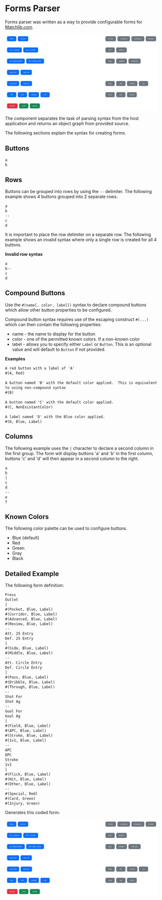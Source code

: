 # Forms Parser

Forms parser was written as a way to provide configurable forms for [Matchlib.com](https://matchlib.com).

![Rendered form](https://github.com/dneimke/forms-parse/blob/main/images/full-example-form.png?raw=true)

The component separates the task of parsing syntax from the host application and returns an object graph from provided source.

The following sections explain the syntax for creating forms.


## Buttons

```
a
b
```


## Rows

Buttons can be grouped into rows by using the `--` delimiter. The following example shows 4 buttons grouped into 2 separate rows. 

```
a
b
--
c
d
```

It is important to place the row delimiter on a separate row. The following example shows an invalid syntax where only a single row is created for all 4 buttons.

**Invalid row syntax**
```
a
b--
c
d
```

## Compound Buttons

Use the `#(name[, color, label])` syntax to declare compound buttons which allow other button properties to be configured.

Compound button syntax requires use of the escaping construct `#(...)` which can then contain the following properties:

- name - the name to display for the button
- color - one of the permitted known colors.  If a non-known color
- label - allows you to specify either `Label` or `Button`. This is an optional value and will default to `Button` if not provided.

**Examples**

```
A red button with a label of 'A'
#(A, Red)

A button named 'B' with the default color applied.  This is equivalent to using non-compound syntax
#(B)

A button named 'C' with the default color applied.
#(C, NonExistantColor)

A label named 'D' with the Blue color applied.
#(D, Blue, Label)
```

## Columns

The following example uses the `|` character to declare a second column in the first group. The form will display buttons 'a' and 'b' in the first column, buttons 'c' and 'd' will then appear in a second column to the right.

```
a
b
|
c
d
--
e
f
```

## Known Colors

The following color palette can be used to configure buttons.

- Blue (default)
- Red
- Green
- Gray
- Black

## Detailed Example

The following form definition:

```
Press
Outlet
|
#(Pocket, Blue, Label)
#(Corridor, Blue, Label)
#(Advanced, Blue, Label)
#(Review, Blue, Label)
--
Att. 25 Entry
Def. 25 Entry
|
#(Side, Blue, Label)
#(Middle, Blue, Label)
--
Att. Circle Entry
Def. Circle Entry
|
#(Pass, Blue, Label)
#(Dribble, Blue, Label)
#(Through, Blue, Label)
--
Shot For
Shot Ag
--
Goal For
Goal Ag
|
#(Field, Blue, Label)
#(APC, Blue, Label)
#(Stroke, Blue, Label)
#(1v1, Blue, Label)
--
APC
DPC
Stroke
1v1
|
#(Flick, Blue, Label)
#(Hit, Blue, Label)
#(Other, Blue, Label)
--
#(Special, Red)
#(Card, Green)
#(Injury, Green)
```

Generates this coded form:

![Rendered form](https://github.com/dneimke/forms-parse/blob/main/images/full-example-form.png?raw=true)
